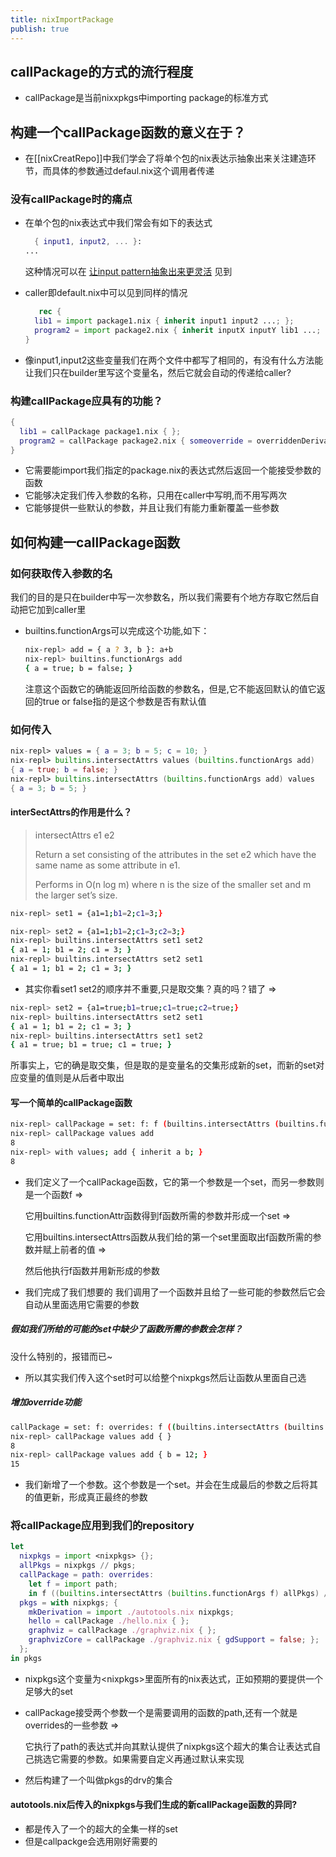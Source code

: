 ```yaml
---
title: nixImportPackage
publish: true
---
```


## callPackage的方式的流行程度

- callPackage是当前nixxpkgs中importing package的标准方式

## 构建一个callPackage函数的意义在于？

- 在[[nixCreatRepo]]中我们学会了将单个包的nix表达示抽象出来关注建造环节，而具体的参数通过defaul.nix这个调用者传递

### 没有callPackage时的痛点

- 在单个包的nix表达式中我们常会有如下的表达式
    
    ```nix
      { input1, input2, ... }:
    ...
    ```
    
    这种情况可以在 [让input pattern抽象出来更灵活](http://localhost:1313/posts/nixcreatrepo/#1B96EB4E-A9CA-4EFC-BB2F-0C091C1B02E8) 见到
- caller即default.nix中可以见到同样的情况
    
    ```nix
       rec {
      lib1 = import package1.nix { inherit input1 input2 ...; };
      program2 = import package2.nix { inherit inputX inputY lib1 ...; };
    }
    ```
    
- 像input1,input2这些变量我们在两个文件中都写了相同的，有没有什么方法能让我们只在builder里写这个变量名，然后它就会自动的传递给caller?

### 构建callPackage应具有的功能？

```nix
{
  lib1 = callPackage package1.nix { };
  program2 = callPackage package2.nix { someoverride = overriddenDerivation; };
}
```

- 它需要能import我们指定的package.nix的表达式然后返回一个能接受参数的函数
- 它能够决定我们传入参数的名称，只用在caller中写明,而不用写两次
- 它能够提供一些默认的参数，并且让我们有能力重新覆盖一些参数

## 如何构建一callPackage函数

### 如何获取传入参数的名

我们的目的是只在builder中写一次参数名，所以我们需要有个地方存取它然后自动把它加到caller里

- builtins.functionArgs可以完成这个功能,如下：
    
    ```sh
    nix-repl> add = { a ? 3, b }: a+b
    nix-repl> builtins.functionArgs add
    { a = true; b = false; }
    ```
    
    注意这个函数它的确能返回所给函数的参数名，但是,它不能返回默认的值它返回的true or false指的是这个参数是否有默认值

### 如何传入

```nix
nix-repl> values = { a = 3; b = 5; c = 10; }
nix-repl> builtins.intersectAttrs values (builtins.functionArgs add)
{ a = true; b = false; }
nix-repl> builtins.intersectAttrs (builtins.functionArgs add) values
{ a = 3; b = 5; }
```

#### interSectAttrs的作用是什么？

> intersectAttrs e1 e2
> 
> Return a set consisting of the attributes in the set e2 which have the same name as some attribute in e1.
> 
> Performs in O(n log m) where n is the size of the smaller set and m the larger set’s size.

```sh
nix-repl> set1 = {a1=1;b1=2;c1=3;}

nix-repl> set2 = {a1=1;b1=2;c1=3;c2=3;}
nix-repl> builtins.intersectAttrs set1 set2
{ a1 = 1; b1 = 2; c1 = 3; }
nix-repl> builtins.intersectAttrs set2 set1
{ a1 = 1; b1 = 2; c1 = 3; }
```

- 其实你看set1 set2的顺序并不重要,只是取交集？真的吗？错了 =>

```sh
nix-repl> set2 = {a1=true;b1=true;c1=true;c2=true;}
nix-repl> builtins.intersectAttrs set2 set1
{ a1 = 1; b1 = 2; c1 = 3; }
nix-repl> builtins.intersectAttrs set1 set2
{ a1 = true; b1 = true; c1 = true; }
```

所事实上，它的确是取交集，但是取的是变量名的交集形成新的set，而新的set对应变量的值则是从后者中取出

#### 写一个简单的callPackage函数

```sh
nix-repl> callPackage = set: f: f (builtins.intersectAttrs (builtins.functionArgs f) set)
nix-repl> callPackage values add
8
nix-repl> with values; add { inherit a b; }
8
```

- 我们定义了一个callPackage函数，它的第一个参数是一个set，而另一参数则是一个函数f =>
    
    它用builtins.functionAttr函数得到f函数所需的参数并形成一个set =>
    
    它用builtins.intersectAttrs函数从我们给的第一个set里面取出f函数所需的参数并赋上前者的值 =>
    
    然后他执行f函数并用新形成的参数
    
- 我们完成了我们想要的 我们调用了一个函数并且给了一些可能的参数然后它会自动从里面选用它需要的参数
    

##### 假如我们所给的可能的set中缺少了函数所需的参数会怎样？

没什么特别的，报错而已~

- 所以其实我们传入这个set时可以给整个nixpkgs然后让函数从里面自己选

##### 增加override功能

```sh
callPackage = set: f: overrides: f ((builtins.intersectAttrs (builtins.functionArgs f) set) // overrides)
nix-repl> callPackage values add { }
8
nix-repl> callPackage values add { b = 12; }
15
```

- 我们新增了一个参数。这个参数是一个set。并会在生成最后的参数之后将其的值更新，形成真正最终的参数

### 将callPackage应用到我们的repository

```nix
let
  nixpkgs = import <nixpkgs> {};
  allPkgs = nixpkgs // pkgs;
  callPackage = path: overrides:
    let f = import path;
    in f ((builtins.intersectAttrs (builtins.functionArgs f) allPkgs) // overrides);
  pkgs = with nixpkgs; {
    mkDerivation = import ./autotools.nix nixpkgs;
    hello = callPackage ./hello.nix { };
    graphviz = callPackage ./graphviz.nix { };
    graphvizCore = callPackage ./graphviz.nix { gdSupport = false; };
  };
in pkgs
```

- nixpkgs这个变量为\<nixpkgs>里面所有的nix表达式，正如预期的要提供一个足够大的set
    
- callPackage接受两个参数一个是需要调用的函数的path,还有一个就是overrides的一些参数 =>
    
    它执行了path的表达式并向其默认提供了nixpkgs这个超大的集合让表达式自己挑选它需要的参数。如果需要自定义再通过默认来实现
    
- 然后构建了一个叫做pkgs的drv的集合
    

#### autotools.nix后传入的nixpkgs与我们生成的新callPackage函数的异同?

- 都是传入了一个的超大的全集一样的set
- 但是callpackge会选用刚好需要的



